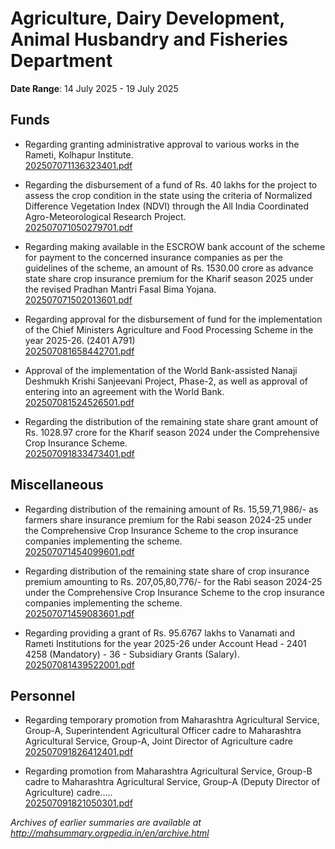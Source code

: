# Agriculture, Dairy Development, Animal Husbandry and Fisheries Department

**Date Range**: 14 July 2025 - 19 July 2025


## Funds
- Regarding granting administrative approval to various works in the Rameti, Kolhapur Institute.\
  [202507071136323401.pdf](https://gr.maharashtra.gov.in/Site/Upload/Government%20Resolutions/English/202507071136323401.pdf)

- Regarding the disbursement of a fund of Rs. 40 lakhs for the project to assess the crop condition in the state using the criteria of Normalized Difference Vegetation Index (NDVI) through the All India Coordinated Agro-Meteorological Research Project.\
  [202507071050279701.pdf](https://gr.maharashtra.gov.in/Site/Upload/Government%20Resolutions/English/202507071050279701.pdf)

- Regarding making available in the ESCROW bank account of the scheme for payment to the concerned insurance companies as per the guidelines of the scheme, an amount of Rs. 1530.00 crore as advance state share crop insurance premium for the Kharif season 2025 under the revised Pradhan Mantri Fasal Bima Yojana.\
  [202507071502013601.pdf](https://gr.maharashtra.gov.in/Site/Upload/Government%20Resolutions/English/202507071502013601.pdf)

- Regarding approval for the disbursement of fund for the implementation of the Chief Ministers Agriculture and Food Processing Scheme in the year 2025-26. (2401 A791)\
  [202507081658442701.pdf](https://gr.maharashtra.gov.in/Site/Upload/Government%20Resolutions/English/202507081658442701.pdf)

- Approval of the implementation of the World Bank-assisted Nanaji Deshmukh Krishi Sanjeevani Project, Phase-2, as well as approval of entering into an agreement with the World Bank.\
  [202507081524526501.pdf](https://gr.maharashtra.gov.in/Site/Upload/Government%20Resolutions/English/202507081524526501....pdf)

- Regarding the distribution of the remaining state share grant amount of Rs. 1028.97 crore for the Kharif season 2024 under the Comprehensive Crop Insurance Scheme.\
  [202507091833473401.pdf](https://gr.maharashtra.gov.in/Site/Upload/Government%20Resolutions/English/202507091833473401.pdf.pdf)

## Miscellaneous
- Regarding distribution of the remaining amount of Rs. 15,59,71,986/- as farmers share insurance premium for the Rabi season 2024-25 under the Comprehensive Crop Insurance Scheme to the crop insurance companies implementing the scheme.\
  [202507071454099601.pdf](https://gr.maharashtra.gov.in/Site/Upload/Government%20Resolutions/English/202507071454099601.pdf)

- Regarding distribution of the remaining state share of crop insurance premium amounting to Rs. 207,05,80,776/- for the Rabi season 2024-25 under the Comprehensive Crop Insurance Scheme to the crop insurance companies implementing the scheme.\
  [202507071459083601.pdf](https://gr.maharashtra.gov.in/Site/Upload/Government%20Resolutions/English/202507071459083601.pdf)

- Regarding providing a grant of Rs. 95.6767 lakhs to Vanamati and Rameti Institutions for the year 2025-26 under Account Head - 2401 4258 (Mandatory) - 36 - Subsidiary Grants (Salary).\
  [202507081439522001.pdf](https://gr.maharashtra.gov.in/Site/Upload/Government%20Resolutions/English/202507081439522001.pdf)

## Personnel
- Regarding temporary promotion from Maharashtra Agricultural Service, Group-A, Superintendent Agricultural Officer cadre to Maharashtra Agricultural Service, Group-A, Joint Director of Agriculture cadre\
  [202507091826412401.pdf](https://gr.maharashtra.gov.in/Site/Upload/Government%20Resolutions/English/202507091826412401.pdf)

- Regarding promotion from Maharashtra Agricultural Service, Group-B cadre to Maharashtra Agricultural Service, Group-A (Deputy Director of Agriculture) cadre.....\
  [202507091821050301.pdf](https://gr.maharashtra.gov.in/Site/Upload/Government%20Resolutions/English/202507091821050301.pdf)


*Archives of earlier summaries are available at http://mahsummary.orgpedia.in/en/archive.html*